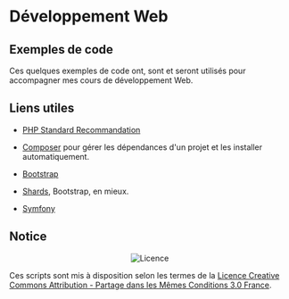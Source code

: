 # Développement Web

## Exemples de code
Ces quelques exemples de code ont, sont et seront utilisés pour accompagner mes cours de développement Web.

## Liens utiles

- [PHP Standard Recommandation](https://www.php-fig.org/psr/)
- [Composer](https://getcomposer.org/) pour gérer les dépendances d'un projet et les installer automatiquement.


- [Bootstrap](https://getbootstrap.com/)
- [Shards](https://designrevision.com/downloads/shards/), Bootstrap, en mieux.
- [Symfony](https://symfony.com/)


## Notice
<p align="center"><img src="https://licensebuttons.net/l/by-sa/3.0/fr/88x31.png" alt="Licence"></p>

Ces scripts sont mis à disposition selon les termes de la [Licence Creative Commons Attribution - Partage dans les Mêmes Conditions 3.0 France](https://creativecommons.org/licenses/by-sa/3.0/fr/).
